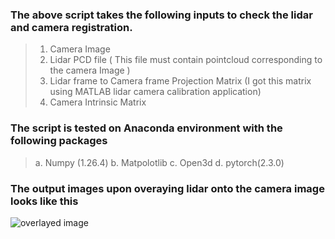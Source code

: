 ### The above script takes the following inputs to check the lidar and camera registration. 
> 1. Camera Image
> 2. Lidar PCD file ( This file must contain pointcloud corresponding to the camera Image )
> 3. Lidar frame to Camera frame Projection Matrix (I got this matrix using MATLAB lidar camera calibration application)
> 4. Camera Intrinsic Matrix

### The script is tested on Anaconda environment with the following packages
> a. Numpy (1.26.4)
> b. Matpolotlib
> c. Open3d
> d. pytorch(2.3.0)

### The output images upon overaying lidar onto the camera image looks like this

![overlayed image](/assets/Overlay_screenshot_09.07.2024.png)
